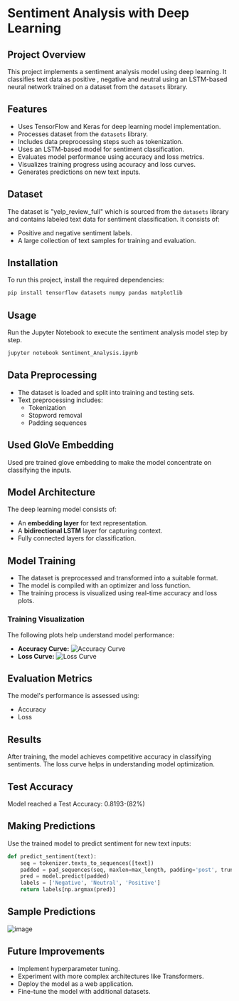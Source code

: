 # Sentiment Analysis with Deep Learning

## Project Overview
This project implements a sentiment analysis model using deep learning. It classifies text data as positive , negative and neutral using an LSTM-based neural network trained on a dataset from the `datasets` library.

## Features
- Uses TensorFlow and Keras for deep learning model implementation.
- Processes dataset from the `datasets` library.
- Includes data preprocessing steps such as tokenization.
- Uses an LSTM-based model for sentiment classification.
- Evaluates model performance using accuracy and loss metrics.
- Visualizes training progress using accuracy and loss curves.
- Generates predictions on new text inputs.

## Dataset
The dataset is "yelp_review_full" which is sourced from the `datasets` library and contains labeled text data for sentiment classification. It consists of:
- Positive and negative sentiment labels.
- A large collection of text samples for training and evaluation.

## Installation
To run this project, install the required dependencies:
```bash
pip install tensorflow datasets numpy pandas matplotlib
```

## Usage
Run the Jupyter Notebook to execute the sentiment analysis model step by step.
```bash
jupyter notebook Sentiment_Analysis.ipynb
```

## Data Preprocessing
- The dataset is loaded and split into training and testing sets.
- Text preprocessing includes:
  - Tokenization
  - Stopword removal
  - Padding sequences

 ## Used GloVe Embedding 
Used pre trained glove embedding to make the model concentrate on classifying the inputs.

## Model Architecture
The deep learning model consists of:
- An **embedding layer** for text representation.
- A **bidirectional LSTM** layer for capturing context.
- Fully connected layers for classification.

## Model Training
- The dataset is preprocessed and transformed into a suitable format.
- The model is compiled with an optimizer and loss function.
- The training process is visualized using real-time accuracy and loss plots.

### Training Visualization
The following plots help understand model performance:
- **Accuracy Curve:** ![Accuracy Curve](![image](https://github.com/user-attachments/assets/8f61f2b4-9e50-46da-88f8-cd9cb58308b4)
)
- **Loss Curve:** ![Loss Curve](![image](https://github.com/user-attachments/assets/4d499b10-3372-4bd4-b46b-224047313713)
)

## Evaluation Metrics
The model's performance is assessed using:
- Accuracy
- Loss

## Results
After training, the model achieves competitive accuracy in classifying sentiments. The loss curve helps in understanding model optimization.

## Test Accuracy
Model reached a Test Accuracy: 0.8193-(82%)

## Making Predictions
Use the trained model to predict sentiment for new text inputs:
```python
def predict_sentiment(text):
    seq = tokenizer.texts_to_sequences([text])
    padded = pad_sequences(seq, maxlen=max_length, padding='post', truncating='post')
    pred = model.predict(padded)
    labels = ['Negative', 'Neutral', 'Positive']
    return labels[np.argmax(pred)]
```
## Sample Predictions
![image](https://github.com/user-attachments/assets/60a6ab69-d7c7-419c-a0c4-b76073e549b6)

## Future Improvements
- Implement hyperparameter tuning.
- Experiment with more complex architectures like Transformers.
- Deploy the model as a web application.
- Fine-tune the model with additional datasets.

